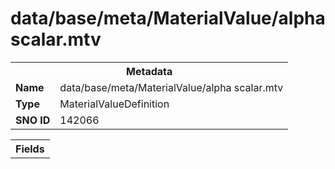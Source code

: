 <h1>data/base/meta/MaterialValue/alpha scalar.mtv</h1><table><tr><th colspan="100%">Metadata</th></tr><tr><td><b>Name</b></td><td>data/base/meta/MaterialValue/alpha scalar.mtv</td></tr><tr><td><b>Type</b></td><td>MaterialValueDefinition</td></tr><tr><td><b>SNO ID</b></td><td>142066</td></tr></table>

<table><tr><th colspan="100%">Fields</th></tr></table>

